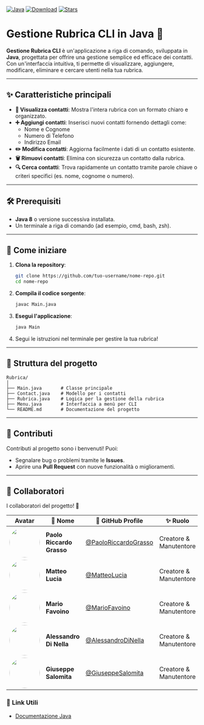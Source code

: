
[![Java](https://img.shields.io/badge/Java-23-blue.svg?style=flat-square&logo=java)](https://www.oracle.com/java/) [![Download](https://img.shields.io/badge/Download-File-yellow.svg?style=flat-square&logo=github)](https://github.com/PaoloRiccardoGrasso/Rubrica/releases) [![Stars](https://img.shields.io/github/stars/PaoloRiccardoGrasso/Rubrica?style=flat-square&logo=github)](https://github.com/tuo-username/nome-repo/stargazers)


# Gestione Rubrica CLI in Java 📖  




**Gestione Rubrica CLI** è un'applicazione a riga di comando, sviluppata in **Java**, progettata per offrire una gestione semplice ed efficace dei contatti. Con un'interfaccia intuitiva, ti permette di visualizzare, aggiungere, modificare, eliminare e cercare utenti nella tua rubrica.

---

## ✨ **Caratteristiche principali**  

- **📜 Visualizza contatti**: Mostra l'intera rubrica con un formato chiaro e organizzato.  
- **➕ Aggiungi contatti**: Inserisci nuovi contatti fornendo dettagli come:  
  - Nome e Cognome  
  - Numero di Telefono  
  - Indirizzo Email  
- **✏️ Modifica contatti**: Aggiorna facilmente i dati di un contatto esistente.  
- **🗑️ Rimuovi contatti**: Elimina con sicurezza un contatto dalla rubrica.  
- **🔍 Cerca contatti**: Trova rapidamente un contatto tramite parole chiave o criteri specifici (es. nome, cognome o numero).  

---

## 🛠️ **Prerequisiti**

- **Java 8** o versione successiva installata.  
- Un terminale a riga di comando (ad esempio, cmd, bash, zsh).  

---

## 🚀 **Come iniziare**

1. **Clona la repository**:  
   ```bash
   git clone https://github.com/tuo-username/nome-repo.git
   cd nome-repo
   ```

2. **Compila il codice sorgente**:  
   ```bash
   javac Main.java
   ```

3. **Esegui l'applicazione**:  
   ```bash
   java Main
   ```

4. Segui le istruzioni nel terminale per gestire la tua rubrica!  

---

## 📂 **Struttura del progetto**

```plaintext
Rubrica/
│
├── Main.java       # Classe principale
├── Contact.java    # Modello per i contatti
├── Rubrica.java    # Logica per la gestione della rubrica
├── Menu.java       # Interfaccia a menù per CLI
└── README.md       # Documentazione del progetto
```

---

## 🤝 **Contributi**

Contributi al progetto sono i benvenuti! Puoi:  
- Segnalare bug o problemi tramite le **Issues**.  
- Aprire una **Pull Request** con nuove funzionalità o miglioramenti.  

---

## 🤝 **Collaboratori**

I collaboratori del progetto! 💪  


| Avatar | 👤 **Nome**                | 🔗 **GitHub Profile**                                      | ✨ **Ruolo**             |
|--------|----------------------------|-----------------------------------------------------------|--------------------------|
| <img src="https://github.com/PaoloRiccardoGrasso.png?size=80" width="80" height="80" style="border-radius: 50%;"> | **Paolo Riccardo Grasso** | [@PaoloRiccardoGrasso](https://github.com/PaoloRiccardoGrasso) | Creatore & Manutentore |
| <img src="https://github.com/MatteoLucia.png?size=80" width="80" height="80" style="border-radius: 50%;"> | **Matteo Lucia**         | [@MatteoLucia](https://github.com/MatteoLucia)              | Creatore & Manutentore |
| <img src="https://github.com/MarioFavoino.png?size=80" width="80" height="80" style="border-radius: 50%;"> | **Mario Favoino**        | [@MarioFavoino](https://github.com/MarioFavoino)            | Creatore & Manutentore |
| <img src="https://github.com/AleDiNellego.png?size=80" width="80" height="80" style="border-radius: 50%;"> | **Alessandro Di Nella**  | [@AlessandroDiNella](https://github.com/AleDiNellego)       | Creatore & Manutentore |
| <img src="https://github.com/GiuseppeSalomita.png?size=80" width="80" height="80" style="border-radius: 50%;"> | **Giuseppe Salomita**    | [@GiuseppeSalomita](https://github.com/GiuseppeSalomita)    | Creatore & Manutentore |


### 🔗 **Link Utili**

- [Documentazione Java](https://docs.oracle.com/javase/8/docs/api/)  
  
